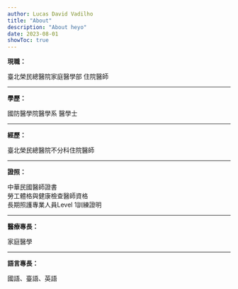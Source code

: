 ```yaml
---
author: Lucas David Vadilho
title: "About"
description: "About heyo"
date: 2023-08-01
showToc: true
---
```


**現職：**

臺北榮民總醫院家庭醫學部 住院醫師

___

**學歷：**

國防醫學院醫學系 醫學士

___

**經歷：**

臺北榮民總醫院不分科住院醫師

___

**證照：**

中華民國醫師證書  
勞工體格與健康檢查醫師資格  
長期照護專業人員Level 1訓練證明

___

**醫療專長：**

家庭醫學

___

**語言專長：**

國語、臺語、英語
